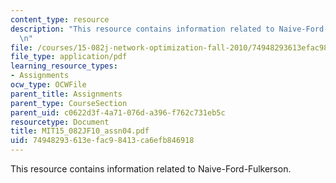```yaml
---
content_type: resource
description: "This resource contains information related to Naive-Ford-Fulkerson.\r\
  \n"
file: /courses/15-082j-network-optimization-fall-2010/74948293613efac98413ca6efb846918_MIT15_082JF10_assn04.pdf
file_type: application/pdf
learning_resource_types:
- Assignments
ocw_type: OCWFile
parent_title: Assignments
parent_type: CourseSection
parent_uid: c0622d3f-4a71-076d-a396-f762c731eb5c
resourcetype: Document
title: MIT15_082JF10_assn04.pdf
uid: 74948293-613e-fac9-8413-ca6efb846918
---
```

This resource contains information related to Naive-Ford-Fulkerson.


